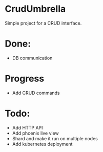 # CrudUmbrella

Simple project for a CRUD interface.

# Done:
- DB communication

# Progress
- Add CRUD commands

# Todo:
- Add HTTP API
- Add phoenix live view
- Shard and make it run on multiple nodes
- Add kubernetes deployment
